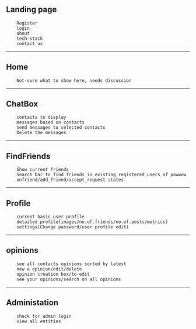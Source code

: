 ## Landing page
		Register
		login
		about
		tech-stack
		contact us
---
## Home
		Not-sure what to show here, needs discussion
---
## ChatBox
		contacts to display
		messages based on contacts
		send messages to selected contacts
		Delete the messages
---
## FindFriends
		Show current friends
		Search bar to find friends in existing registered users of powwow
		unfriend/add_friend/accept_request states
---
## Profile
		current basic user profile
		detailed profile(images/no.of.friends/no.of.posts/metrics)
		settings(Change password/user profile edit)
---
## opinions
		see all contacts opinions sorted by latest
		new a opinion/edit/delete
		opinion creation box/to edit
		see your opinions/search on all opinions
---
## Administation
		check for admin login
		view all entities